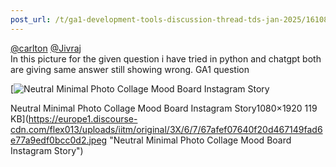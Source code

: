 ```yaml
---
post_url: /t/ga1-development-tools-discussion-thread-tds-jan-2025/161083/34
---
```

[@carlton](/u/carlton) [@Jivraj](/u/jivraj)  
In this picture for the given question i have tried in python and chatgpt both are giving same answer still showing wrong. GA1 question  

[![Neutral Minimal Photo Collage Mood Board Instagram Story](https://europe1.discourse-cdn.com/flex013/uploads/iitm/optimized/3X/6/7/67afef07640f20d467149fad6e77a9edf0bcc0d2_2_281x500.jpeg)

Neutral Minimal Photo Collage Mood Board Instagram Story1080×1920 119 KB](https://europe1.discourse-cdn.com/flex013/uploads/iitm/original/3X/6/7/67afef07640f20d467149fad6e77a9edf0bcc0d2.jpeg "Neutral Minimal Photo Collage Mood Board Instagram Story")